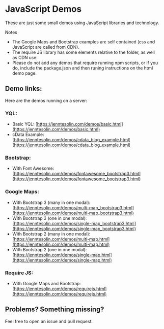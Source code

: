 JavaScript Demos
====================

These are just some small demos using JavaScript libraries and technology.

Notes
- The Google Maps and Bootstrap examples are self contained (css and JavaScript are called from CDN).
- The require JS library has some elements relative to the folder, as well as CDN use.
- Please do not add any demos that require running npm scripts, or if you do, include the package.json and then runing instructions on the html demo page.

## Demo links:

Here are the demos running on a server:

### YQL:
- Basic YQL: [https://jenntesolin.com/demos/basic.html](https://jenntesolin.com/demos/basic.html)
- cData Example: [https://jenntesolin.com/demos/cdata_blog_example.html](https://jenntesolin.com/demos/cdata_blog_example.html)

### Bootstrap:
- With Font Awesome: [https://jenntesolin.com/demos/fontawesome_bootstrap3.html](https://jenntesolin.com/demos/fontawesome_bootstrap3.html)

### Google Maps:
- With Bootstrap 3 (many in one modal): [https://jenntesolin.com/demos/multi-map_bootstrap3.html](https://jenntesolin.com/demos/multi-map_bootstrap3.html)
- With Bootstrap 3 (one in one modal): [https://jenntesolin.com/demos/single-map_bootstrap3.html](https://jenntesolin.com/demos/single-map_bootstrap3.html)
- With Bootstrap 2 (many in one modal): [https://jenntesolin.com/demos/multi-map.html](https://jenntesolin.com/demos/multi-map.html)
- With Bootstrap 2 (one in one modal): [https://jenntesolin.com/demos/single-map.html](https://jenntesolin.com/demos/single-map.html)

### Require JS:
- With Google Maps and Bootstrap: [https://jenntesolin.com/demos/requirejs.html](https://jenntesolin.com/demos/requirejs.html)

## Problems? Something missing?

Feel free to open an issue and pull request. 
